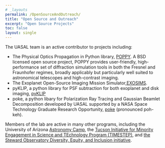 ```yaml
---
# _layouts
permalink: /OpenSourceAndOutreach/
title: "Open Source and Outreach"
excerpt: "Open Source Projects"
toc: false
layout: single
---
```


The UASAL team is an active contributor to projects including:

- The Physical Optics Propagation in Python library, [POPPY](https://github.com/spacetelescope/poppy). A BSD licensed open source project, POPPY provides user-friendly, high-performance set of diffraction simulation tools in both the Fresnel and Fraunhofer regimes, broadly applicably but particularly well suited to astronomical telescopes and high-contrast imaging. 
- The Exoplanet Open-Source Imaging Mission Simulator,[EXOSIMS](https://github.com/dsavransky/EXOSIMS).
- pyKLIP, a python library for PSF subtraction for both exoplanet and disk imaging, [pyKLIP](https://bitbucket.org/pyKLIP/pyklip)
- poke, a python libary for Polarization Ray Tracing and Gaussian Beamlet Decomposition developed by UASAL supported by a NASA Space Technology Graduate Research Opportunity, [poke](https://github.com/Jashcraf/poke) (pronounced poh-keh).

Members of the lab are active in many other programs, including the University of Arizona [Astronomy Camp](https://www.astronomycamp.org), the                                                                                       [Tucson Initiative for Minority Engagement in Science and TEchnology Program (TIMESTEP)](https://lavinia.as.arizona.edu/~timestep/), and [the Steward Observatory Diversity, Equity, and Inclusion initiative](https://sites.google.com/view/sodei).

